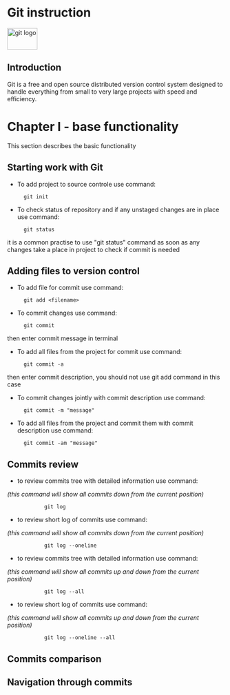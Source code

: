 # Git instruction

<img src="git.png" alt="git logo" width="70" height="50">

## Introduction

Git is a free and open source distributed version control system designed to handle everything from small to very large projects with speed and efficiency.

# Chapter I - base functionality

This section describes the basic functionality

## Starting work with Git

* To add project to source controle use command:

        git init

* To check status of repository and if any unstaged changes are in place use command:

        git status
it is a common practise to use "git status" command as soon as any changes take a place in project to check if commit is needed

## Adding files to version control

* To add file for commit use command:

        git add <filename>

* To commit changes use command:

        git commit

then enter commit message in terminal

* To add all files from the project for commit use command:

        git commit -a
then enter commit description, you should not use git add command in this case

* To commit changes jointly with commit description use command:

        git commit -m "message"

* To add all files from the project and commit them with commit description use command:

        git commit -am "message"

## Commits review

* to review commits tree with detailed information use command:

_(this command will show all commits down from the current position)_

                git log

* to review short log of commits use command:

_(this command will show all commits down from the current position)_

                git log --oneline

* to review commits tree with detailed information use command:

_(this command will show all commits up and down from the current position)_

                git log --all

* to review short log of commits use command:

_(this command will show all commits up and down from the current position)_

                git log --oneline --all


## Commits comparison

## Navigation through commits